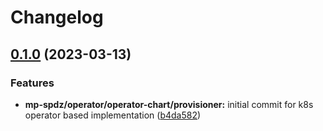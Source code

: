 # Changelog

## [0.1.0](https://github.com/carbynestack/klyshko/compare/provisioner-v0.0.1...provisioner-v0.1.0) (2023-03-13)


### Features

* **mp-spdz/operator/operator-chart/provisioner:** initial commit for k8s operator based implementation ([b4da582](https://github.com/carbynestack/klyshko/commit/b4da58202091eefcea3782070587f094d9dabb83))

